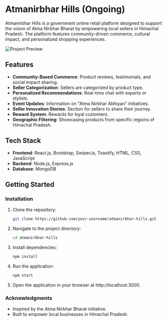 # Atmanirbhar Hills (Ongoing)

Atmanirbhar Hills is a government online retail platform designed to support the vision of Atma Nirbhar Bharat by empowering local sellers in Himachal Pradesh. The platform features community-driven commerce, cultural impact, and personalized shopping experiences.

![Project Preview](./react-app/src/assets/Signup_1.png)

## Features

- **Community-Based Commerce**: Product reviews, testimonials, and social impact sharing.
- **Seller Categorization**: Sellers are categorized by product type.
- **Personalized Recommendations**: Real-time chat with experts or stylists.
- **Event Updates**: Information on "Atma Nirbhar Abhiyan" initiatives.
- **Seller Innovation Stories**: Section for sellers to share their journey.
- **Reward System**: Rewards for loyal customers.
- **Geographic Filtering**: Showcasing products from specific regions of Himachal Pradesh.

## Tech Stack

- **Frontend**: React.js, Bootstrap, SwiperJs, Toastify, HTML, CSS, JavaScript
- **Backend**: Node.js, Express.js
- **Database**: MongoDB

## Getting Started

### Installation

1. Clone the repository:
   ```bash
   git clone https://github.com/your-username/atmanirbhar-hills.git
2. Navigate to the project directory:
   ```bash
   cd atmanirbhar-hills
3. Install dependencies:
   ```bash
   npm install
4. Run the application:
   ```bash
   npm start
5. Open the application in your browser at http://localhost:3000.

### Acknowledgments
- Inspired by the Atma Nirbhar Bharat initiative.
- Built to empower local businesses in Himachal Pradesh.
